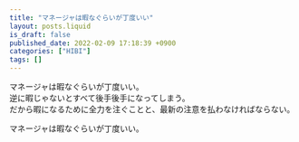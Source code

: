 ```yaml
---
title: "マネージャは暇なぐらいが丁度いい"
layout: posts.liquid
is_draft: false
published_date: 2022-02-09 17:18:39 +0900
categories: ["HIBI"]
tags: []
---
```


マネージャは暇なぐらいが丁度いい。  
逆に暇じゃないとすべて後手後手になってしまう。  
だから暇になるために全力を注ぐことと、最新の注意を払わなければならない。

マネージャは暇なぐらいが丁度いい。



